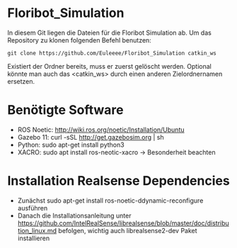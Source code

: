 # Floribot_Simulation

In diesem Git liegen die Dateien für die Floribot Simulation ab.
Um das Repository zu klonen folgenden Befehl benutzen:

    git clone https://github.com/Euleeee/Floribot_Simulation catkin_ws

Existiert der Ordner bereits, muss er zuerst gelöscht werden. Optional könnte man auch das <catkin_ws> durch einen anderen Zielordnernamen ersetzen.

# Benötigte Software
-   ROS Noetic: http://wiki.ros.org/noetic/Installation/Ubuntu 
-   Gazebo 11: curl -sSL http://get.gazebosim.org | sh
-   Python: sudo apt-get install python3 
-   XACRO: sudo apt install ros-neotic-xacro -> Besonderheit beachten

# Installation Realsense Dependencies

-	Zunächst sudo apt-get install ros-noetic-ddynamic-reconfigure ausführen
-	Danach die Installationsanleitung unter https://github.com/IntelRealSense/librealsense/blob/master/doc/distribution_linux.md befolgen, wichtig auch librealsense2-dev Paket installieren
